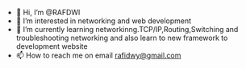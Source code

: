 - 👋 Hi, I’m @RAFDWI
- 👀 I’m interested in networking and web development
- 🌱 I’m currently learning networkinng.TCP/IP,Routing,Switching and troubleshooting networking and also learn to new framework to development website
- 📫 How to reach me on email rafidwy@gmail.com

<!---
RAFDWI/RAFDWI is a ✨ special ✨ repository because its `README.md` (this file) appears on your GitHub profile.
You can click the Preview link to take a look at your changes.
--->
